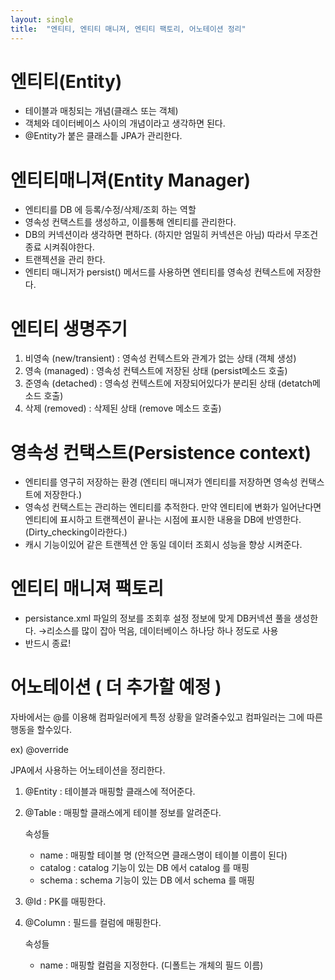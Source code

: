 ```yaml
---
layout: single
title:  "엔티티, 엔티티 매니져, 엔티티 팩토리, 어노테이션 정리"
---
```

# 엔티티(Entity)

- 테이블과 매칭되는 개념(클래스 또는 객체)
- 객체와 데이터베이스 사이의 개념이라고 생각하면 된다.
- @Entity가 붙은 클래스틑 JPA가 관리한다.

# 엔티티매니져(Entity Manager)

- 엔티티를 DB 에 등록/수정/삭제/조회 하는 역할
- 영속성 컨택스트를 생성하고, 이를통해 엔티티를 관리한다.
- DB의 커넥션이라 생각하면 편하다. (하지만 엄밀히 커넥션은 아님) 따라서 무조건 종료 시켜줘야한다.
- 트랜젝션을 관리 한다.
- 엔티티 매니저가 persist() 메서드를 사용하면 엔티티를 영속성 컨텍스트에 저장한다.

# 엔티티 생명주기

1. 비영속 (new/transient) : 영속성 컨텍스트와 관계가 없는 상태 (객체 생성)
2. 영속 (managed) : 영속성 컨텍스트에 저장된 상태 (persist메소드 호출)
3. 준영속 (detached) : 영속성 컨텍스트에 저장되어있다가 분리된 상태 (detatch메소드 호출)
4. 삭제 (removed) : 삭제된 상태 (remove 메소드 호출)

# 영속성 컨택스트(**Persistence context**)

- 엔티티를 영구히 저장하는 환경 
(엔티티 매니져가 엔티티를 저장하면 영속성 컨택스트에 저장한다.)
- 영속성 컨택스트는 관리하는 엔티티를 추적한다. 만약 엔티티에 변화가 일어난다면 엔티티에 표시하고 트랜젝션이 끝나는 시점에 표시한 내용을 DB에 반영한다. (Dirty_checking이라한다.)
- 캐시 기능이있어 같은 트랜젝션 안 동일 데이터 조회시 성능을 향상 시켜준다.

# 엔티티 매니져 팩토리

- persistance.xml 파일의 정보를 조회후 설정 정보에 맞게 DB커넥션 풀을 생성한다.
→리소스를 많이 잡아 먹음, 데이터베이스 하나당 하나 정도로 사용
- 반드시 종료!

# 어노테이션 ( 더 추가할 예정 )

자바에서는 @를 이용해 컴파일러에게 특정 상황을 알려줄수있고 컴파일러는 그에 따른 행동을 할수있다.

ex) @override

JPA에서 사용하는 어노테이션을 정리한다.

1. @Entity : 테이블과 매핑할 클래스에 적어준다.
2. @Table : 매핑할 클래스에게 테이블 정보를 알려준다.
    
    속성들
    
    - name : 매핑할 테이블 명 (안적으면 클래스명이 테이블 이름이 된다)
    - catalog : catalog 기능이 있는 DB 에서 catalog 를 매핑
    - schema : schema 기능이 있는 DB 에서 schema 를 매핑
3. @Id : PK를 매핑한다.
4. @Column : 필드를 컬럼에 매핑한다.
    
    속성들
    
    - name : 매핑할 컬럼을 지정한다. (디폴트는 개체의 필드 이름)